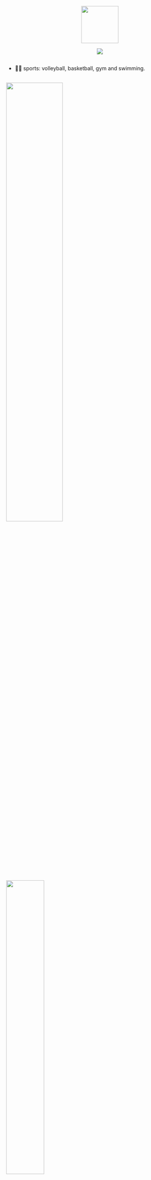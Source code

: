 <p align="center" ><img  src = "https://github.com/7oSkaaa/7oSkaaa/blob/main/Images/about_me.gif?raw=true" width = 100px></p>

<p align="center">
  <a href="https://github.com/DenverCoder1/readme-typing-svg"><img src="https://readme-typing-svg.herokuapp.com?font=Time+New+Roman&color=FFFFFF&size=25&center=true&vCenter=true&width=600&height=100&lines=Ola!+Me+chamo+charlison;Sejam+bem+vindos+ao+meu+perfil!"></a>
</p>

##

* 🏋🏼 sports: volleyball, basketball, gym and swimming.
##

<div>
<img width=55% align="" src="https://github-readme-streak-stats.herokuapp.com?user=Charlisonsantos&theme=dark&mode=weekly" />
<img width=45% align="" src="https://github-readme-stats-git-main-rafaelalexandrino.vercel.app/api/top-langs/?username=Charlisonsantos&show_icons=true&theme=dark&layout=compact" /> 
</div>

<h2>Studying Languages:</h2>

<a href="https://skillicons.dev"><img src="https://skillicons.dev/icons?i=css,html,java,javascript,python,swift&theme=dark&perline=50" alt="My Skills" /></a>
##

<h3 align="center">Means of Contact:</h3>
<p align="center">
<a href= "https://instagram.com/charli_181_"> <img src="https://skillicons.dev/icons?i=instagram&theme=dark&perline=15"> </a>
<a href = "mailto:francisco.charlison09@aluno.ifce.edu.br"> <img src="https://skillicons.dev/icons?i=gmail&theme=dark&perline=15"> </a>
<a href = "https://www.linkedin.com/in/charlison-santos/" > <img src = "https://skillicons.dev/icons?i=linkedin&theme=dark&perline=15"> </a>

</p>


<img width=100% src="https://capsule-render.vercel.app/api?type=waving&color=33dbff&height=120&section=footer"/>
